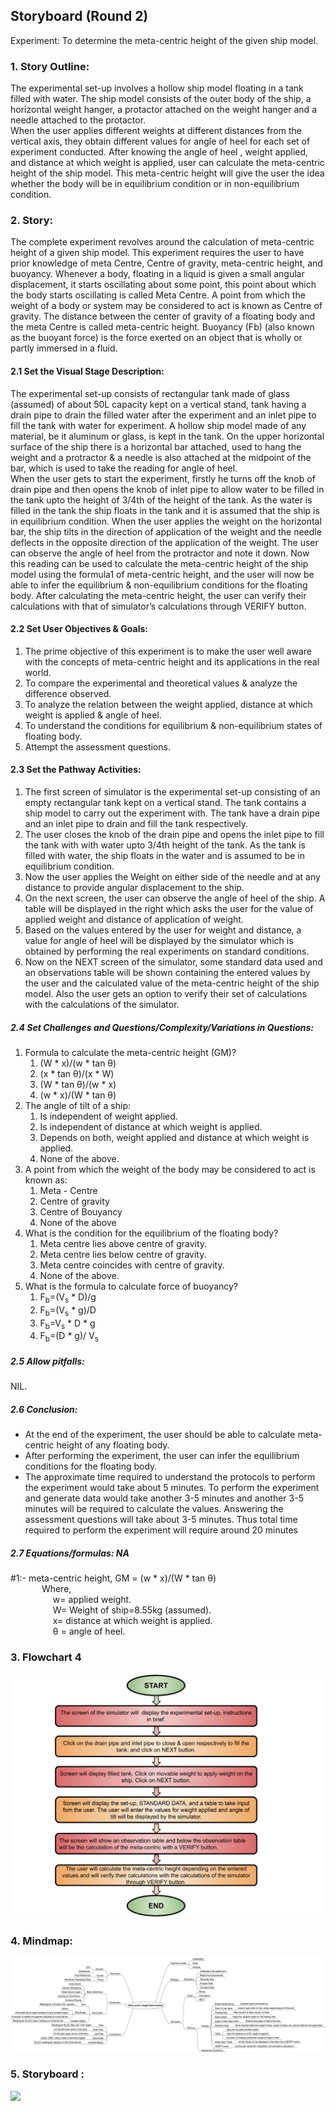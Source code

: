 ## Storyboard (Round 2)


Experiment: To determine the meta-centric height of the given ship model.

### 1. Story Outline:

The experimental set-up involves a hollow ship model floating in a tank filled with water. The ship model consists of the outer body of the ship, a horizontal weight hanger, a protactor attached on the weight hanger and a needle attached to the protactor. <br>
When the user applies different weights at different distances from the vertical axis, they obtain different values for angle of heel for each set of experiment conducted. After knowing the angle of heel , weight applied, and distance at which weight is applied, user can calculate the meta-centric height of the ship model. This meta-centric height will give the user the idea whether the body will be in equilibrium condition or in non-equilibrium condition.


### 2. Story:

The complete experiment revolves around the calculation of meta-centric height of a given ship model. This experiment requires the user to have prior knowledge of meta Centre, Centre of gravity, meta-centric height, and buoyancy. Whenever a body, floating in a liquid is given a small angular displacement, it starts oscillating about some point, this point about which the body starts oscillating is called Meta Centre. A point from which the weight of a body or system may be considered to act is known as Centre of gravity. The distance between the center of gravity of a floating body and the meta Centre is called meta-centric height. Buoyancy (Fb) (also known as the buoyant force) is the force exerted on an object that is wholly or partly immersed in a fluid.

#### 2.1 Set the Visual Stage Description:
The experimental set-up consists of rectangular tank made of glass (assumed) of about 50L capacity kept on a vertical stand, tank having a drain pipe to drain the filled water after the experiment and an inlet pipe to fill the tank with water for experiment. A hollow ship model made of any material, be it aluminum or glass, is kept in the tank. On the upper horizontal surface of the ship there is a horizontal bar attached, used to hang the weight and a protractor & a needle is also attached at the midpoint of the bar, which is used to take the reading for angle of heel.<br>
When the user gets to start the experiment, firstly he turns off the knob of drain pipe and then opens the knob of inlet pipe to allow water to be filled in the tank upto the height of 3/4th of the height of the tank. As the water is filled in the tank the ship floats in the tank and it is assumed that the ship is in equilibrium condition. When the user applies the weight on the horizontal bar, the ship tilts in the direction of application of the weight and the needle deflects in the opposite direction of the application of the weight.
The user can observe the angle of heel from the protractor and note it down. Now this reading can be used to calculate the meta-centric height of the ship model using the formula1 of meta-centric height, and the user will now be able to infer the equilibrium & non-equilibrium conditions for the floating body. After calculating the meta-centric height, the user can verify their calculations with that of simulator’s calculations through VERIFY button.


#### 2.2 Set User Objectives & Goals:
1.	The prime objective of this experiment is to make the user well aware with the concepts of meta-centric height and its applications in the  real world.<br>
2.	To compare the experimental and theoretical values & analyze the difference observed.<br>
3.	To analyze the relation between the weight applied, distance at which weight is applied & angle of heel.<br>
4.	To understand the conditions for equilibrium & non-equilibrium states of floating body.<br>
5.	Attempt the assessment questions.


#### 2.3 Set the Pathway Activities:

<ol><li>The first screen of simulator is the experimental set-up consisting of an empty rectangular tank kept on a vertical stand. The tank contains a ship model to carry out the experiment with. The tank have a drain pipe and an inlet pipe to drain and fill the tank respectively.
</li>
<li>The user closes the knob of the drain pipe and opens the inlet pipe to fill the tank with with water upto 3/4th height of the tank. As the tank is filled with water, the ship floats in the water and is assumed to be in equilibrium condition.</li>
<li>Now the user applies the Weight on either side of the needle and at any distance to provide angular displacement to the ship.</li>
<li>On the next screen, the user can observe the angle of heel of the ship. A table will be displayed in the right which asks the user for the value of applied weight and distance of application of weight.</li>
<li>Based on the values entered by the user for weight and distance, a value for angle of heel will be displayed by the simulator which is obtained by performing the real experiments on standard conditions.</li>
<li>Now on the NEXT screen of the simulator, some standard data used and an observations table will be shown containing the entered values by the user and the calculated value of the meta-centric height of the ship model. Also the user gets an option to verify their set of calculations with the calculations of the simulator.</li></ol>


##### 2.4 Set Challenges and Questions/Complexity/Variations in Questions:

<ol>
<li>Formula to calculate the meta-centric height (GM)?
<ol><li>(W * x)/(w * tan &theta;)</li>
<li>(x * tan &theta;)/(x * W)</li>
<li>(W * tan &theta;)/(w * x)</li>
<li>(w * x)/(W * tan &theta;)</li></ol>
</li>
<li>The angle of tilt of a ship:
<ol><li>Is independent of weight applied.</li>
<li>Is independent of distance at which weight is applied.</li>
<li>Depends on both, weight applied and distance at which weight is applied.</li>
<li>None of the above.</li></ol></li>
<li>A point from which the  weight of the body may be considered to act is known as:
<ol><li>Meta - Centre</li>
<li>Centre of gravity</li>
<li>Centre of  Bouyancy</li>
<li>None of the above</li></ol></li>
<li>What is the condition for the equilibrium of the floating body?
<ol><li>Meta centre lies above centre of gravity.</li>
<li>Meta centre lies below centre of gravity.</li>
<li>Meta centre coincides with centre of gravity.</li>
<li>None of the above.</li></ol></li>
<li>What is the formula to calculate force of buoyancy?
<ol><li>F<sub>b</sub>=(V<sub>s</sub> * D)/g</li>
<li>F<sub>b</sub>=(V<sub>s</sub> * g)/D</li>
<li>F<sub>b</sub>=V<sub>s</sub> * D * g</li>
<li>F<sub>b</sub>=(D * g)/ V<sub>s</sub></li></ol></li>
</ol>


##### 2.5 Allow pitfalls:
NIL.

##### 2.6 Conclusion:
<ul><li>At the end of the experiment, the user should be able to calculate meta-centric height of any floating body.</li>
<li>After performing the experiment, the user can infer the equilibrium conditions for the floating body.</li>
<li>The approximate time required to understand the protocols to perform the experiment would take about 5 minutes. To perform the experiment and generate data would take another 3-5 minutes and another 3-5 minutes will be required to calculate the values. Answering the assessment questions will take about 3-5 minutes. Thus total time required to perform the experiment will require around 20 minutes</li></ul>


##### 2.7 Equations/formulas: NA
#1:- meta-centric height, GM = (w * x)/(W * tan &theta;)<br>
&emsp; &emsp; &emsp;Where, <br>
&emsp; &emsp; &emsp; &emsp;w= applied weight.<br>
&emsp; &emsp; &emsp; &emsp;W= Weight of ship=8.55kg (assumed).<br>
&emsp; &emsp; &emsp; &emsp;x= distance at which weight is applied.<br>
&emsp; &emsp; &emsp; &emsp;&theta; = angle of heel.<br>



### 3. Flowchart 4
<img src="flowchart/flowchart.png"/><br>


### 4. Mindmap:
<img src="mindmap/mindmap.png"/><br>

### 5. Storyboard :
<img src="storyboard/storyboard.jpg"/><br>

